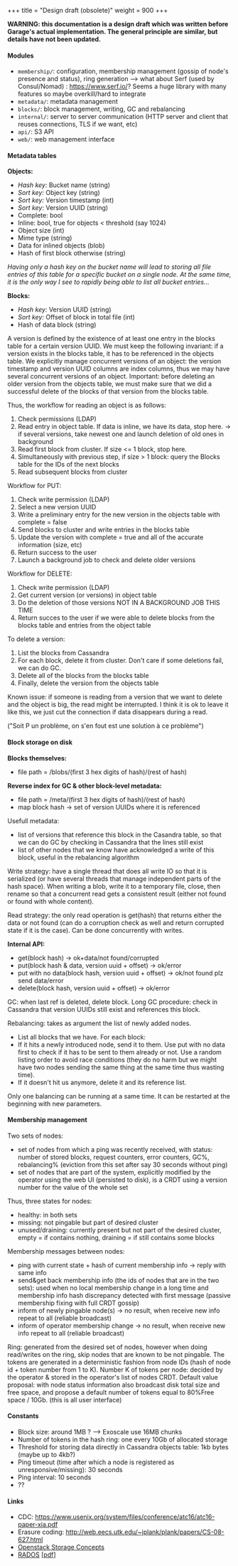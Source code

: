 +++
title = "Design draft (obsolete)"
weight = 900
+++

**WARNING: this documentation is a design draft which was written before Garage's actual implementation.
The general principle are similar, but details have not been updated.**


#### Modules

- `membership/`: configuration, membership management (gossip of node's presence and status), ring generation --> what about Serf (used by Consul/Nomad) : https://www.serf.io/? Seems a huge library with many features so maybe overkill/hard to integrate
- `metadata/`: metadata management
- `blocks/`: block management, writing, GC and rebalancing
- `internal/`: server to server communication (HTTP server and client that reuses connections, TLS if we want, etc)
- `api/`: S3 API
- `web/`: web management interface

#### Metadata tables

**Objects:**

- *Hash key:* Bucket name (string)
- *Sort key:* Object key (string)
- *Sort key:* Version timestamp (int)
- *Sort key:* Version UUID (string)
- Complete: bool
- Inline: bool, true for objects < threshold (say 1024)
- Object size (int)
- Mime type (string)
- Data for inlined objects (blob)
- Hash of first block otherwise (string)

*Having only a hash key on the bucket name will lead to storing all file entries of this table for a specific bucket on a single node. At the same time, it is the only way I see to rapidly being able to list all bucket entries...*

**Blocks:**

- *Hash key:* Version UUID (string)
- *Sort key:* Offset of block in total file (int)
- Hash of data block (string)

A version is defined by the existence of at least one entry in the blocks table for a certain version UUID.
We must keep the following invariant: if a version exists in the blocks table, it has to be referenced in the objects table.
We explicitly manage concurrent versions of an object: the version timestamp and version UUID columns are index columns, thus we may have several concurrent versions of an object.
Important: before deleting an older version from the objects table, we must make sure that we did a successful delete of the blocks of that version from the blocks table.

Thus, the workflow for reading an object is as follows:

1. Check permissions (LDAP)
2. Read entry in object table. If data is inline, we have its data, stop here.
   -> if several versions, take newest one and launch deletion of old ones in background
3. Read first block from cluster. If size <= 1 block, stop here.
4. Simultaneously with previous step, if size > 1 block: query the Blocks table for the IDs of the next blocks
5. Read subsequent blocks from cluster

Workflow for PUT:

1. Check write permission (LDAP)
2. Select a new version UUID
3. Write a preliminary entry for the new version in the objects table with complete = false
4. Send blocks to cluster and write entries in the blocks table
5. Update the version with complete = true and all of the accurate information (size, etc)
6. Return success to the user
7. Launch a background job to check and delete older versions

Workflow for DELETE:

1. Check write permission (LDAP)
2. Get current version (or versions) in object table
3. Do the deletion of those versions NOT IN A BACKGROUND JOB THIS TIME
4. Return succes to the user if we were able to delete blocks from the blocks table and entries from the object table

To delete a version:

1. List the blocks from Cassandra
2. For each block, delete it from cluster. Don't care if some deletions fail, we can do GC.
3. Delete all of the blocks from the blocks table
4. Finally, delete the version from the objects table

Known issue: if someone is reading from a version that we want to delete and the object is big, the read might be interrupted. I think it is ok to leave it like this, we just cut the connection if data disappears during a read.

("Soit P un problème, on s'en fout est une solution à ce problème")

#### Block storage on disk

**Blocks themselves:**

- file path = /blobs/(first 3 hex digits of hash)/(rest of hash)

**Reverse index for GC & other block-level metadata:**

- file path = /meta/(first 3 hex digits of hash)/(rest of hash)
- map block hash -> set of version UUIDs where it is referenced

Usefull metadata:

- list of versions that reference this block in the Casandra table, so that we can do GC by checking in Cassandra that the lines still exist
- list of other nodes that we know have acknowledged a write of this block, useful in the rebalancing algorithm

Write strategy: have a single thread that does all write IO so that it is serialized (or have several threads that manage independent parts of the hash space). When writing a blob, write it to a temporary file, close, then rename so that a concurrent read gets a consistent result (either not found or found with whole content).

Read strategy: the only read operation is get(hash) that returns either the data or not found (can do a corruption check as well and return corrupted state if it is the case). Can be done concurrently with writes.

**Internal API:**

- get(block hash) -> ok+data/not found/corrupted
- put(block hash & data, version uuid + offset) -> ok/error
- put with no data(block hash, version uuid + offset) -> ok/not found plz send data/error
- delete(block hash, version uuid + offset) -> ok/error

GC: when last ref is deleted, delete block.
Long GC procedure: check in Cassandra that version UUIDs still exist and references this block.

Rebalancing: takes as argument the list of newly added nodes.

- List all blocks that we have. For each block:
- If it hits a newly introduced node, send it to them.
  Use put with no data first to check if it has to be sent to them already or not.
  Use a random listing order to avoid race conditions (they do no harm but we might have two nodes sending the same thing at the same time thus wasting time).
- If it doesn't hit us anymore, delete it and its reference list.

Only one balancing can be running at a same time. It can be restarted at the beginning with new parameters.

#### Membership management

Two sets of nodes:

- set of nodes from which a ping was recently received, with status: number of stored blocks, request counters, error counters, GC%, rebalancing%
  (eviction from this set after say 30 seconds without ping)
- set of nodes that are part of the system, explicitly modified by the operator using the web UI (persisted to disk),
  is a CRDT using a version number for the value of the whole set

Thus, three states for nodes:

- healthy: in both sets
- missing: not pingable but part of desired cluster
- unused/draining: currently present but not part of the desired cluster, empty = if contains nothing, draining = if still contains some blocks

Membership messages between nodes:

- ping with current state + hash of current membership info -> reply with same info
- send&get back membership info (the ids of nodes that are in the two sets): used when no local membership change in a long time and membership info hash discrepancy detected with first message (passive membership fixing with full CRDT gossip)
- inform of newly pingable node(s) -> no result, when receive new info repeat to all (reliable broadcast)
- inform of operator membership change -> no result, when receive new info repeat to all (reliable broadcast)

Ring: generated from the desired set of nodes, however when doing read/writes on the ring, skip nodes that are known to be not pingable.
The tokens are generated in a deterministic fashion from node IDs (hash of node id + token number from 1 to K).
Number K of tokens per node: decided by the operator & stored in the operator's list of nodes CRDT. Default value proposal: with node status information also broadcast disk total size and free space, and propose a default number of tokens equal to 80%Free space / 10Gb. (this is all user interface)


#### Constants

- Block size: around 1MB ? --> Exoscale use 16MB chunks
- Number of tokens in the hash ring: one every 10Gb of allocated storage
- Threshold for storing data directly in Cassandra objects table: 1kb bytes (maybe up to 4kb?)
- Ping timeout (time after which a node is registered as unresponsive/missing): 30 seconds
- Ping interval: 10 seconds
- ??

#### Links

- CDC: <https://www.usenix.org/system/files/conference/atc16/atc16-paper-xia.pdf>
- Erasure coding: <http://web.eecs.utk.edu/~jplank/plank/papers/CS-08-627.html>
- [Openstack Storage Concepts](https://docs.openstack.org/arch-design/design-storage/design-storage-concepts.html)
- [RADOS](https://doi.org/10.1145/1374596.1374606) [[pdf](https://ceph.com/assets/pdfs/weil-rados-pdsw07.pdf)]
